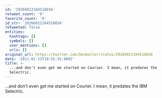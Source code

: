 ```yaml
---
id: '29266012184518656'
retweet_count: '0'
favorite_count: '0'
id_str: '29266012184518656'
retweeted: false
entities:
  hashtags: []
  symbols: []
  user_mentions: []
  urls: []
original_url: https://twitter.com/benbalter/status/29266012184518656
date: '2011-01-23T19:55:35.000Z'
title: >-
  ...and don't even get me started on Courier. I mean, it predates the IBM
  Selectric.
---
```


...and don't even get me started on Courier. I mean, it predates the IBM Selectric.